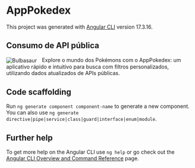 # AppPokedex

This project was generated with [Angular CLI](https://github.com/angular/angular-cli) version 17.3.16.

## Consumo de API pública 
<img src="https://raw.githubusercontent.com/PokeAPI/sprites/master/sprites/pokemon/1.png" alt="Bulbasaur" style="vertical-align: middle; margin-right: 10px;"> Explore o mundo dos Pokémons com o AppPokedex: um aplicativo rápido e intuitivo para busca com filtros personalizados, utilizando dados atualizados de APIs públicas.


## Code scaffolding

Run `ng generate component component-name` to generate a new component. You can also use `ng generate directive|pipe|service|class|guard|interface|enum|module`.

## Further help

To get more help on the Angular CLI use `ng help` or go check out the [Angular CLI Overview and Command Reference](https://angular.io/cli) page.
